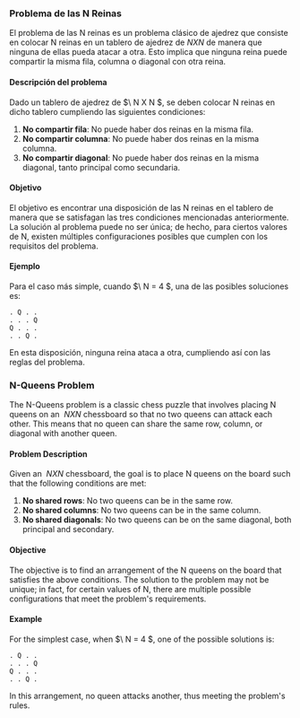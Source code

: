 ### Problema de las N Reinas

El problema de las N reinas es un problema clásico de ajedrez que consiste en colocar N reinas en un tablero de ajedrez de $N X N$ de manera que ninguna de ellas pueda atacar a otra. Esto implica que ninguna reina puede compartir la misma fila, columna o diagonal con otra reina.

#### Descripción del problema

Dado un tablero de ajedrez de $\ N  X  N $, se deben colocar N reinas en dicho tablero cumpliendo las siguientes condiciones:
1. **No compartir fila**: No puede haber dos reinas en la misma fila.
2. **No compartir columna**: No puede haber dos reinas en la misma columna.
3. **No compartir diagonal**: No puede haber dos reinas en la misma diagonal, tanto principal como secundaria.

#### Objetivo

El objetivo es encontrar una disposición de las N reinas en el tablero de manera que se satisfagan las tres condiciones mencionadas anteriormente. La solución al problema puede no ser única; de hecho, para ciertos valores de N, existen múltiples configuraciones posibles que cumplen con los requisitos del problema.

#### Ejemplo

Para el caso más simple, cuando $\ N = 4 $, una de las posibles soluciones es:
```
. Q . .
. . . Q
Q . . .
. . Q .
```

En esta disposición, ninguna reina ataca a otra, cumpliendo así con las reglas del problema.

### N-Queens Problem

The N-Queens problem is a classic chess puzzle that involves placing N queens on an $\ N X N$ chessboard so that no two queens can attack each other. This means that no queen can share the same row, column, or diagonal with another queen.

#### Problem Description

Given an $\ N X N$ chessboard, the goal is to place N queens on the board such that the following conditions are met:
1. **No shared rows**: No two queens can be in the same row.
2. **No shared columns**: No two queens can be in the same column.
3. **No shared diagonals**: No two queens can be on the same diagonal, both principal and secondary.

#### Objective

The objective is to find an arrangement of the N queens on the board that satisfies the above conditions. The solution to the problem may not be unique; in fact, for certain values of N, there are multiple possible configurations that meet the problem's requirements.

#### Example

For the simplest case, when $\ N = 4 $, one of the possible solutions is:
```
. Q . .
. . . Q
Q . . .
. . Q .
```

In this arrangement, no queen attacks another, thus meeting the problem's rules.
